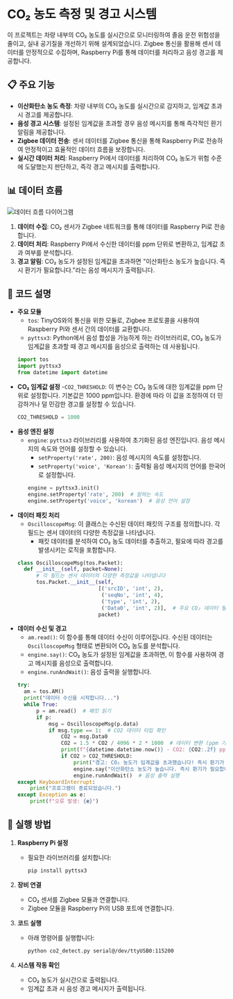 # CO₂ 농도 측정 및 경고 시스템

이 프로젝트는 차량 내부의 CO₂ 농도를 실시간으로 모니터링하여 졸음 운전 위험성을 줄이고, 실내 공기질을 개선하기 위해 설계되었습니다. Zigbee 통신을 활용해 센서 데이터를 안정적으로 수집하며, Raspberry Pi를 통해 데이터를 처리하고 음성 경고를 제공합니다.

## 📋 주요 기능

- **이산화탄소 농도 측정**: 차량 내부의 CO₂ 농도를 실시간으로 감지하고, 임계값 초과 시 경고를 제공합니다.
- **음성 경고 시스템**: 설정된 임계값을 초과할 경우 음성 메시지를 통해 즉각적인 환기 알림을 제공합니다.
- **Zigbee 데이터 전송**: 센서 데이터를 Zigbee 통신을 통해 Raspberry Pi로 전송하여 안정적이고 효율적인 데이터 흐름을 보장합니다.
- **실시간 데이터 처리**: Raspberry Pi에서 데이터를 처리하여 CO₂ 농도가 위험 수준에 도달했는지 판단하고, 즉각 경고 메시지를 출력합니다.

## 📊 데이터 흐름

![데이터 흐름 다이어그램](https://github.com/user-attachments/assets/6dd596ab-ffda-4691-8f16-840387ed6b95)

1. **데이터 수집**: CO₂ 센서가 Zigbee 네트워크를 통해 데이터를 Raspberry Pi로 전송합니다.
2. **데이터 처리**: Raspberry Pi에서 수신한 데이터를 ppm 단위로 변환하고, 임계값 초과 여부를 분석합니다.
3. **경고 알림**: CO₂ 농도가 설정된 임계값을 초과하면 "이산화탄소 농도가 높습니다. 즉시 환기가 필요합니다."라는 음성 메시지가 출력됩니다.

## 📖 코드 설명

- **주요 모듈**
  - `tos`: TinyOS와의 통신을 위한 모듈로, Zigbee 프로토콜을 사용하여 Raspberry Pi와 센서 간의 데이터를 교환합니다.
  - `pyttsx3`: Python에서 음성 합성을 가능하게 하는 라이브러리로, CO₂ 농도가 임계값을 초과할 때 경고 메시지를 음성으로 출력하는 데 사용됩니다.
  ```python
  import tos
  import pyttsx3
  from datetime import datetime

- **CO₂ 임계값 설정**
  -`CO2_THRESHOLD`: 이 변수는 CO₂ 농도에 대한 임계값을 ppm 단위로 설정합니다. 기본값은 1000 ppm입니다. 환경에 따라 이 값을 조정하여 더 민감하거나 덜 민감한 경고를 설정할 수 있습니다.
  ```python
  CO2_THRESHOLD = 1000
  
- **음성 엔진 설정**
  - `engine`: `pyttsx3` 라이브러리를 사용하여 초기화된 음성 엔진입니다. 음성 메시지의 속도와 언어를 설정할 수 있습니다.
    - `setProperty('rate', 200)`: 음성 메시지의 속도를 설정합니다.
    - `setProperty('voice', 'Korean')`: 출력될 음성 메시지의 언어를 한국어로 설정합니다.
    ```python
    engine = pyttsx3.init()
    engine.setProperty('rate', 200)  # 말하는 속도
    engine.setProperty('voice', 'korean')  # 음성 언어 설정
    
- **데이터 패킷 처리**
  - `OscilloscopeMsg`: 이 클래스는 수신된 데이터 패킷의 구조를 정의합니다. 각 필드는 센서 데이터의 다양한 측정값을 나타냅니다.
    - 패킷 데이터를 분석하여 CO₂ 농도 데이터를 추출하고, 필요에 따라 경고를 발생시키는 로직을 포함합니다.
  ```python
  class OscilloscopeMsg(tos.Packet):
    def __init__(self, packet=None):
        # 각 필드는 센서 데이터의 다양한 측정값을 나타냅니다
        tos.Packet.__init__(self,
                            [('srcID', 'int', 2),
                             ('seqNo', 'int', 4),
                             ('type', 'int', 2),
                             ('Data0', 'int', 2)],  # 주요 CO₂ 데이터 필드
                            packet)

- **데이터 수신 및 경고**
  - `am.read()`: 이 함수를 통해 데이터 수신이 이루어집니다. 수신된 데이터는 `OscilloscopeMsg` 형태로 변환되어 CO₂ 농도를 분석합니다.
  - `engine.say()`: CO₂ 농도가 설정된 임계값을 초과하면, 이 함수를 사용하여 경고 메시지를 음성으로 출력합니다.
  - `engine.runAndWait()`: 음성 출력을 실행합니다.
  ```python
  try:
    am = tos.AM()
    print("데이터 수신을 시작합니다...")
    while True:
        p = am.read()  # 패킷 읽기
        if p:
            msg = OscilloscopeMsg(p.data)
            if msg.type == 1:  # CO2 데이터 타입 확인
                CO2 = msg.Data0
                CO2 = 1.5 * CO2 / 4096 * 2 * 1000  # 데이터 변환 (ppm 기준)
                print(f"{datetime.datetime.now()} - CO2: {CO2:.2f} ppm")
                if CO2 > CO2_THRESHOLD:
                    print("경고: CO₂ 농도가 임계값을 초과했습니다! 즉시 환기가 필요합니다!")
                    engine.say("이산화탄소 농도가 높습니다. 즉시 환기가 필요합니다.")
                    engine.runAndWait()  # 음성 출력 실행
  except KeyboardInterrupt:
      print("프로그램이 종료되었습니다.")
  except Exception as e:
      print(f"오류 발생: {e}")


## 🚀 실행 방법

1. **Raspberry Pi 설정**
   - 필요한 라이브러리를 설치합니다:
     ```bash
     pip install pyttsx3
     ```

2. **장비 연결**
   - CO₂ 센서를 Zigbee 모듈과 연결합니다.
   - Zigbee 모듈을 Raspberry Pi의 USB 포트에 연결합니다.

3. **코드 실행**
   - 아래 명령어를 실행합니다:
     ```bash
     python co2_detect.py serial@/dev/ttyUSB0:115200
     ```

4. **시스템 작동 확인**
   - CO₂ 농도가 실시간으로 출력됩니다.
   - 임계값 초과 시 음성 경고 메시지가 출력됩니다.
